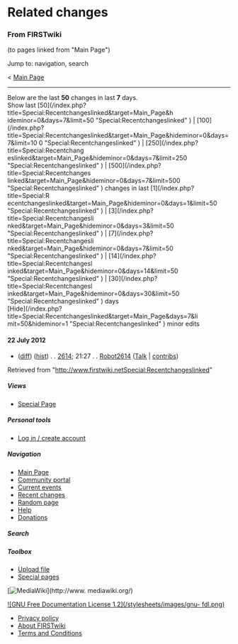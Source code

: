 

# Related changes

### From FIRSTwiki

(to pages linked from "Main Page")

Jump to: navigation, search

&lt; [Main Page](/index.php?title=Main_Page&redirect=no "Main Page" )  

* * *

Below are the last **50** changes in last **7** days.  
Show last [50](/index.php?title=Special:Recentchangeslinked&target=Main_Page&h
ideminor=0&days=7&limit=50 "Special:Recentchangeslinked" ) | [100](/index.php?
title=Special:Recentchangeslinked&target=Main_Page&hideminor=0&days=7&limit=10
0 "Special:Recentchangeslinked" ) | [250](/index.php?title=Special:Recentchang
eslinked&target=Main_Page&hideminor=0&days=7&limit=250
"Special:Recentchangeslinked" ) | [500](/index.php?title=Special:Recentchanges
linked&target=Main_Page&hideminor=0&days=7&limit=500
"Special:Recentchangeslinked" ) changes in last [1](/index.php?title=Special:R
ecentchangeslinked&target=Main_Page&hideminor=0&days=1&limit=50
"Special:Recentchangeslinked" ) | [3](/index.php?title=Special:Recentchangesli
nked&target=Main_Page&hideminor=0&days=3&limit=50
"Special:Recentchangeslinked" ) | [7](/index.php?title=Special:Recentchangesli
nked&target=Main_Page&hideminor=0&days=7&limit=50
"Special:Recentchangeslinked" ) | [14](/index.php?title=Special:Recentchangesl
inked&target=Main_Page&hideminor=0&days=14&limit=50
"Special:Recentchangeslinked" ) | [30](/index.php?title=Special:Recentchangesl
inked&target=Main_Page&hideminor=0&days=30&limit=50
"Special:Recentchangeslinked" ) days  
[Hide](/index.php?title=Special:Recentchangeslinked&target=Main_Page&days=7&li
mit=50&hideminor=1 "Special:Recentchangeslinked" ) minor edits

#### 22 July 2012

  * ([diff](/index.php?title=2614&curid=9224&diff=260037&oldid=164675 "2614" )) ([hist](/index.php?title=2614&curid=9224&action=history "2614" )) . . [2614](2614 "2614" ); 21:27 . . [Robot2614](/index.php?title=User:Robot2614&action=edit "User:Robot2614" ) ([Talk](User_talk:Robot2614 "User talk:Robot2614" ) | [contribs](/index.php?title=Special:Contributions&target=Robot2614 "Special:Contributions" ))

Retrieved from
"<http://www.firstwiki.netSpecial:Recentchangeslinked>"

##### Views

  * [Special Page](Special:Recentchangeslinked/Main_Page)

##### Personal tools

  * [Log in / create account](/index.php?title=Special:Userlogin&returnto=Special:Recentchangeslinked)

[](Main_Page "Main Page" )

##### Navigation

  * [Main Page](Main_Page)
  * [Community portal](FIRSTwiki:Community_portal)
  * [Current events](Current_events)
  * [Recent changes](Special:Recentchanges)
  * [Random page](Special:Random)
  * [Help](FIRSTwiki:Help)
  * [Donations](FIRSTwiki:Site_support)

##### Search



##### Toolbox

  * [Upload file](Special:Upload)
  * [Special pages](Special:Specialpages)

[![MediaWiki](/skins/common/images/poweredby_mediawiki_88x31.png)](http://www.
mediawiki.org/)

[![GNU Free Documentation License 1.2](/stylesheets/images/gnu-
fdl.png)](http://www.gnu.org/copyleft/fdl.html)

  * [Privacy policy](FIRSTwiki:Privacy_policy "FIRSTwiki:Privacy policy" )
  * [About FIRSTwiki](FIRSTwiki:About "FIRSTwiki:About" )
  * [Terms and Conditions](FIRSTwiki:Terms_and_conditions "FIRSTwiki:Terms and conditions" )

